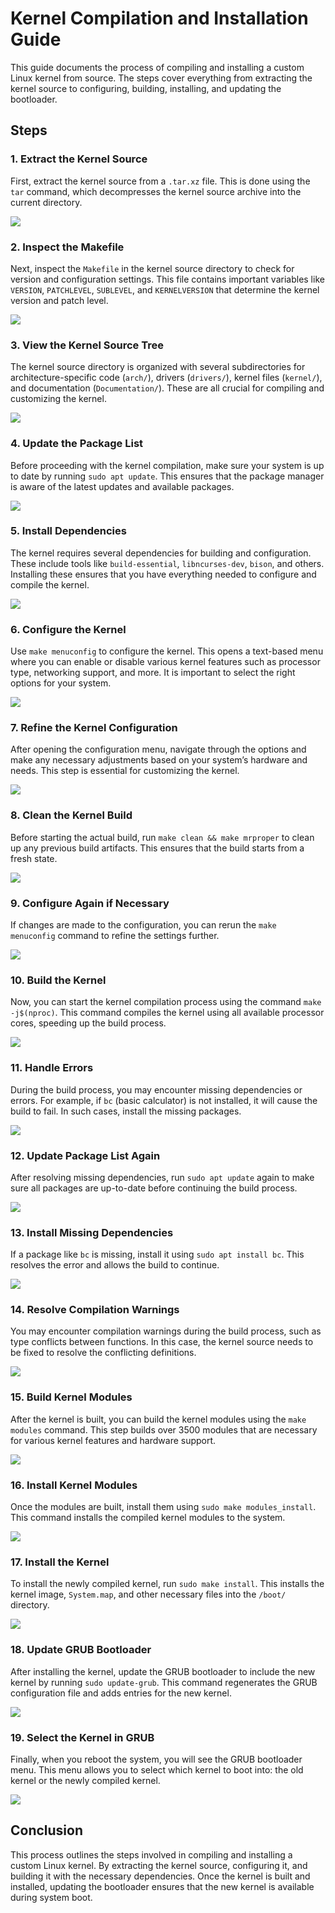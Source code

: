 # Kernel Compilation and Installation Guide

This guide documents the process of compiling and installing a custom Linux kernel from source. The steps cover everything from extracting the kernel source to configuring, building, installing, and updating the bootloader.

## Steps

### 1. **Extract the Kernel Source**

First, extract the kernel source from a `.tar.xz` file. This is done using the `tar` command, which decompresses the kernel source archive into the current directory.

![](./1.png)

### 2. **Inspect the Makefile**

Next, inspect the `Makefile` in the kernel source directory to check for version and configuration settings. This file contains important variables like `VERSION`, `PATCHLEVEL`, `SUBLEVEL`, and `KERNELVERSION` that determine the kernel version and patch level.

![](./2.png)

### 3. **View the Kernel Source Tree**

The kernel source directory is organized with several subdirectories for architecture-specific code (`arch/`), drivers (`drivers/`), kernel files (`kernel/`), and documentation (`Documentation/`). These are all crucial for compiling and customizing the kernel.

![](./3.png)

### 4. **Update the Package List**

Before proceeding with the kernel compilation, make sure your system is up to date by running `sudo apt update`. This ensures that the package manager is aware of the latest updates and available packages.

![](./4.png)

### 5. **Install Dependencies**

The kernel requires several dependencies for building and configuration. These include tools like `build-essential`, `libncurses-dev`, `bison`, and others. Installing these ensures that you have everything needed to configure and compile the kernel.

![](./5.png)

### 6. **Configure the Kernel**

Use `make menuconfig` to configure the kernel. This opens a text-based menu where you can enable or disable various kernel features such as processor type, networking support, and more. It is important to select the right options for your system.

![](./6.png)

### 7. **Refine the Kernel Configuration**

After opening the configuration menu, navigate through the options and make any necessary adjustments based on your system’s hardware and needs. This step is essential for customizing the kernel.

![](./7.png)

### 8. **Clean the Kernel Build**

Before starting the actual build, run `make clean && make mrproper` to clean up any previous build artifacts. This ensures that the build starts from a fresh state.

![](./8.png)

### 9. **Configure Again if Necessary**

If changes are made to the configuration, you can rerun the `make menuconfig` command to refine the settings further.

![](./9.png)

### 10. **Build the Kernel**

Now, you can start the kernel compilation process using the command `make -j$(nproc)`. This command compiles the kernel using all available processor cores, speeding up the build process.

![](./10.png)

### 11. **Handle Errors**

During the build process, you may encounter missing dependencies or errors. For example, if `bc` (basic calculator) is not installed, it will cause the build to fail. In such cases, install the missing packages.

![](./11.png)

### 12. **Update Package List Again**

After resolving missing dependencies, run `sudo apt update` again to make sure all packages are up-to-date before continuing the build process.

![](./12.png)

### 13. **Install Missing Dependencies**

If a package like `bc` is missing, install it using `sudo apt install bc`. This resolves the error and allows the build to continue.

![](./13.png)

### 14. **Resolve Compilation Warnings**

You may encounter compilation warnings during the build process, such as type conflicts between functions. In this case, the kernel source needs to be fixed to resolve the conflicting definitions.

![](./14.png)

### 15. **Build Kernel Modules**

After the kernel is built, you can build the kernel modules using the `make modules` command. This step builds over 3500 modules that are necessary for various kernel features and hardware support.

![](./15.png)

### 16. **Install Kernel Modules**

Once the modules are built, install them using `sudo make modules_install`. This command installs the compiled kernel modules to the system.

![](./16.png)

### 17. **Install the Kernel**

To install the newly compiled kernel, run `sudo make install`. This installs the kernel image, `System.map`, and other necessary files into the `/boot/` directory.

![](./17.png)

### 18. **Update GRUB Bootloader**

After installing the kernel, update the GRUB bootloader to include the new kernel by running `sudo update-grub`. This command regenerates the GRUB configuration file and adds entries for the new kernel.

![](./18.png)

### 19. **Select the Kernel in GRUB**

Finally, when you reboot the system, you will see the GRUB bootloader menu. This menu allows you to select which kernel to boot into: the old kernel or the newly compiled kernel.

![](./19.png)

## Conclusion

This process outlines the steps involved in compiling and installing a custom Linux kernel. By extracting the kernel source, configuring it, and building it with the necessary dependencies. Once the kernel is built and installed, updating the bootloader ensures that the new kernel is available during system boot.

